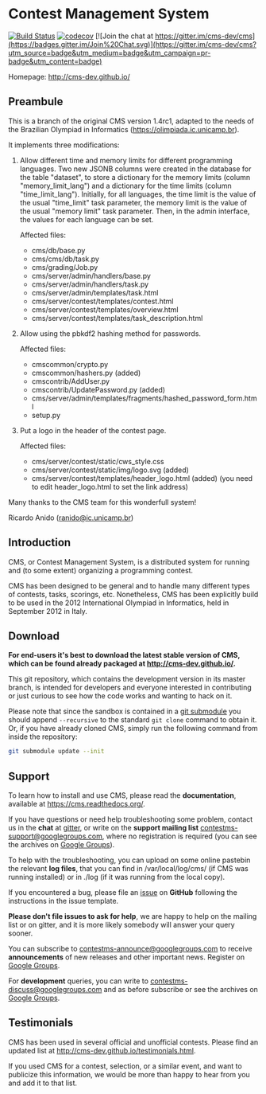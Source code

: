 Contest Management System
=========================

[![Build Status](https://travis-ci.org/cms-dev/cms.svg?branch=master)](https://travis-ci.org/cms-dev/cms)
[![codecov](https://codecov.io/gh/cms-dev/cms/branch/master/graph/badge.svg)](https://codecov.io/gh/cms-dev/cms)
[![Join the chat at https://gitter.im/cms-dev/cms](https://badges.gitter.im/Join%20Chat.svg)](https://gitter.im/cms-dev/cms?utm_source=badge&utm_medium=badge&utm_campaign=pr-badge&utm_content=badge)

Homepage: <http://cms-dev.github.io/>


Preambule
---------
This is a branch of the original CMS version 1.4rc1, adapted to the needs of the
Brazilian Olympiad in Informatics (https://olimpiada.ic.unicamp.br).

It implements three modifications:

1. Allow different time and memory limits for different programming languages.
   Two new JSONB columns were created in the database for the table "dataset",
   to store a dictionary for the memory limits (column "memory_limit_lang")
   and a dictionary for the time limits (column "time_limit_lang"). Initially,
   for all languages, the time limit is the value of the usual "time_limit" task
   parameter, the memory limit is the value of the usual "memory limit" task
   parameter. Then, in the admin interface, the values for each language
   can be set.

   Affected files:
     * cms/db/base.py
     * cms/cms/db/task.py
     * cms/grading/Job.py
     * cms/server/admin/handlers/base.py
     * cms/server/admin/handlers/task.py
     * cms/server/admin/templates/task.html
     * cms/server/contest/templates/contest.html
     * cms/server/contest/templates/overview.html
     * cms/server/contest/templates/task_description.html
      
2. Allow using the pbkdf2 hashing method for passwords.

   Affected files:
     * cmscommon/crypto.py
     * cmscommon/hashers.py (added)
     * cmscontrib/AddUser.py
     * cmscontrib/UpdatePassword.py (added)
     * cms/server/admin/templates/fragments/hashed_password_form.html      
     * setup.py
      
3. Put a logo in the header of the contest page.

   Affected files:
     * cms/server/contest/static/cws_style.css
     * cms/server/contest/static/img/logo.svg (added)
     * cms/server/contest/templates/header_logo.html (added)
   (you need to edit header_logo.html to set the link address)

Many thanks to the CMS team for this wonderfull system!

Ricardo Anido (ranido@ic.unicamp.br)

Introduction
------------

CMS, or Contest Management System, is a distributed system for running
and (to some extent) organizing a programming contest.

CMS has been designed to be general and to handle many different types
of contests, tasks, scorings, etc. Nonetheless, CMS has been
explicitly build to be used in the 2012 International Olympiad in
Informatics, held in September 2012 in Italy.


Download
--------

**For end-users it's best to download the latest stable version of CMS,
which can be found already packaged at <http://cms-dev.github.io/>.**

This git repository, which contains the development version in its
master branch, is intended for developers and everyone interested in
contributing or just curious to see how the code works and wanting to
hack on it.

Please note that since the sandbox is contained in a
[git submodule](http://git-scm.com/docs/git-submodule) you should append
`--recursive` to the standard `git clone` command to obtain it. Or, if
you have already cloned CMS, simply run the following command from
inside the repository:

```bash
git submodule update --init
```


Support
-------

To learn how to install and use CMS, please read the **documentation**,
available at <https://cms.readthedocs.org/>.

If you have questions or need help troubleshooting some problem,
contact us in the **chat** at [gitter](https://gitter.im/cms-dev/cms),
or write on the **support mailing list**
<contestms-support@googlegroups.com>, where no registration is required
(you can see the archives on
[Google Groups](https://groups.google.com/forum/#!forum/contestms-support)).

To help with the troubleshooting, you can upload on some online
pastebin the relevant **log files**, that you can find in
/var/local/log/cms/ (if CMS was running installed) or in ./log (if it
was running from the local copy).

If you encountered a bug, please file an
[issue](https://github.com/cms-dev/cms/issues) on **GitHub** following
the instructions in the issue template.

**Please don't file issues to ask for help**, we are happy to help
on the mailing list or on gitter, and it is more likely somebody will
answer your query sooner.

You can subscribe to <contestms-announce@googlegroups.com> to receive
**announcements** of new releases and other important news. Register on
[Google Groups](https://groups.google.com/forum/#!forum/contestms-announce).

For **development** queries, you can write to
<contestms-discuss@googlegroups.com> and as before subscribe or see the
archives on
[Google Groups](https://groups.google.com/forum/#!forum/contestms-discuss).



Testimonials
------------

CMS has been used in several official and unofficial contests. Please
find an updated list at <http://cms-dev.github.io/testimonials.html>.

If you used CMS for a contest, selection, or a similar event, and want
to publicize this information, we would be more than happy to hear
from you and add it to that list.

